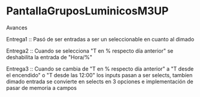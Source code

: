 # PantallaGruposLuminicosM3UP
Avances

Entrega1 :: Pasó de ser entradas a ser un seleccionable en cuanto al dimado

Entrega2 :: Cuando se selecciona "T en % respecto día anterior" se deshabilita la entrada de "Hora/%" 

Entrega3 :: Cuando se cambia de "T en % respecto día anterior" a "T desde el encendido" o "T desde las 12:00" los inputs pasan a ser selects, tambíen dimado entrada se convierte en selects en 3 opciones e implementación de pasar de memoria a campos
